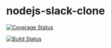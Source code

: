 # nodejs-slack-clone

[![Coverage Status](https://coveralls.io/repos/github/EnachescuAlin/nodejs-slack-clone/badge.svg?branch=unit-testing)](https://coveralls.io/github/EnachescuAlin/nodejs-slack-clone?branch=unit-testing)

[![Build Status](https://travis-ci.com/EnachescuAlin/nodejs-slack-clone.svg?branch=unit-testing)](https://travis-ci.com/EnachescuAlin/nodejs-slack-clone)